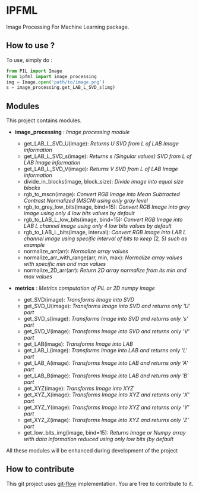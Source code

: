 IPFML
=====

Image Processing For Machine Learning package.

How to use ?
------------

To use, simply do :

```python
from PIL import Image
from ipfml import image_processing
img = Image.open('path/to/image.png')
s = image_processing.get_LAB_L_SVD_s(img)
```

Modules
-------

This project contains modules.

- **image_processing** : *Image processing module*
    - get_LAB_L_SVD_U(image): *Returns U SVD from L of LAB Image information*
    - get_LAB_L_SVD_s(image): *Returns s (Singular values) SVD from L of LAB Image information*
    - get_LAB_L_SVD_V(image): *Returns V SVD from L of LAB Image information*
    - divide_in_blocks(image, block_size): *Divide image into equal size blocks*
    - rgb_to_mscn(image): *Convert RGB Image into Mean Subtracted Contrast Normalized (MSCN) using only gray level*
    - rgb_to_grey_low_bits(image, bind=15): *Convert RGB Image into grey image using only 4 low bits values by default*
    - rgb_to_LAB_L_low_bits(image, bind=15): *Convert RGB Image into LAB L channel image using only 4 low bits values by default*
    - rgb_to_LAB_L_bits(image, interval): *Convert RGB Image into LAB L channel image using specific interval of bits to keep (2, 5) such as example*
    - normalize_arr(arr): *Normalize array values*
    - normalize_arr_with_range(arr, min, max): *Normalize array values with specific min and max values*
    - normalize_2D_arr(arr): *Return 2D array normalize from its min and max values*

- **metrics** : *Metrics computation of PIL or 2D numpy image*
    - get_SVD(image): *Transforms Image into SVD*
    - get_SVD_U(image): *Transforms Image into SVD and returns only 'U' part*
    - get_SVD_s(image): *Transforms Image into SVD and returns only 's' part*
    - get_SVD_V(image): *Transforms Image into SVD and returns only 'V' part*
    - get_LAB(image): *Transforms Image into LAB*
    - get_LAB_L(image): *Transforms Image into LAB and returns only 'L' part*
    - get_LAB_A(image): *Transforms Image into LAB and returns only 'A' part*
    - get_LAB_B(image): *Transforms Image into LAB and returns only 'B' part*
    - get_XYZ(image): *Transforms Image into XYZ*
    - get_XYZ_X(image): *Transforms Image into XYZ and returns only 'X' part*
    - get_XYZ_Y(image): *Transforms Image into XYZ and returns only 'Y' part*
    - get_XYZ_Z(image): *Transforms Image into XYZ and returns only 'Z' part*
    - get_low_bits_img(image, bind=15): *Returns Image or Numpy array with data information reduced using only low bits (by default*

All these modules will be enhanced during development of the project

How to contribute
-----------------

This git project uses [git-flow](https://danielkummer.github.io/git-flow-cheatsheet/) implementation. You are free to contribute to it.
